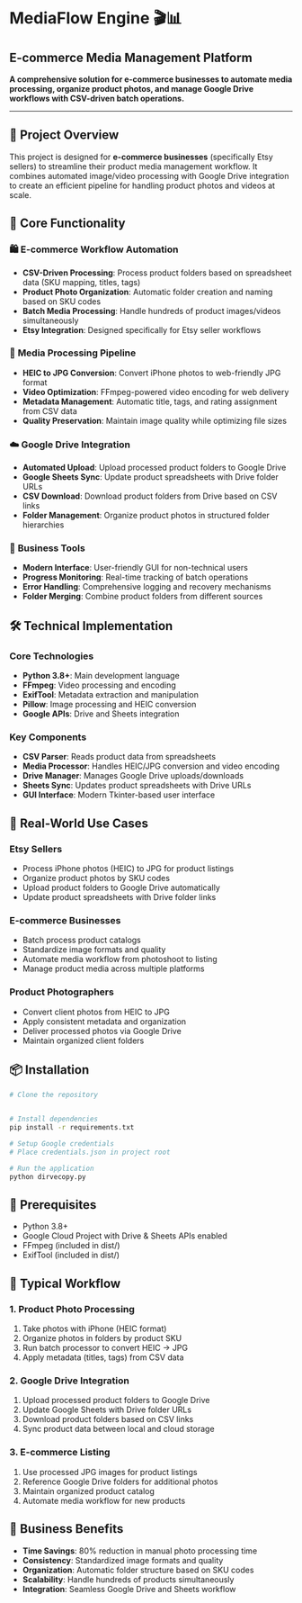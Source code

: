 # MediaFlow Engine 🎬📊
## E-commerce Media Management Platform

**A comprehensive solution for e-commerce businesses to automate media processing, organize product photos, and manage Google Drive workflows with CSV-driven batch operations.**

---

## 🎯 Project Overview

This project is designed for **e-commerce businesses** (specifically Etsy sellers) to streamline their product media management workflow. It combines automated image/video processing with Google Drive integration to create an efficient pipeline for handling product photos and videos at scale.

## 🌟 Core Functionality

### 🛍️ **E-commerce Workflow Automation**
- **CSV-Driven Processing**: Process product folders based on spreadsheet data (SKU mapping, titles, tags)
- **Product Photo Organization**: Automatic folder creation and naming based on SKU codes
- **Batch Media Processing**: Handle hundreds of product images/videos simultaneously
- **Etsy Integration**: Designed specifically for Etsy seller workflows

### 🎥 **Media Processing Pipeline**
- **HEIC to JPG Conversion**: Convert iPhone photos to web-friendly JPG format
- **Video Optimization**: FFmpeg-powered video encoding for web delivery
- **Metadata Management**: Automatic title, tags, and rating assignment from CSV data
- **Quality Preservation**: Maintain image quality while optimizing file sizes

### ☁️ **Google Drive Integration**
- **Automated Upload**: Upload processed product folders to Google Drive
- **Google Sheets Sync**: Update product spreadsheets with Drive folder URLs
- **CSV Download**: Download product folders from Drive based on CSV links
- **Folder Management**: Organize product photos in structured folder hierarchies

### 🔧 **Business Tools**
- **Modern Interface**: User-friendly GUI for non-technical users
- **Progress Monitoring**: Real-time tracking of batch operations
- **Error Handling**: Comprehensive logging and recovery mechanisms
- **Folder Merging**: Combine product folders from different sources

## 🛠️ Technical Implementation

### **Core Technologies**
- **Python 3.8+**: Main development language
- **FFmpeg**: Video processing and encoding
- **ExifTool**: Metadata extraction and manipulation
- **Pillow**: Image processing and HEIC conversion
- **Google APIs**: Drive and Sheets integration

### **Key Components**
- **CSV Parser**: Reads product data from spreadsheets
- **Media Processor**: Handles HEIC/JPG conversion and video encoding
- **Drive Manager**: Manages Google Drive uploads/downloads
- **Sheets Sync**: Updates product spreadsheets with Drive URLs
- **GUI Interface**: Modern Tkinter-based user interface

## 🚀 Real-World Use Cases

### **Etsy Sellers**
- Process iPhone photos (HEIC) to JPG for product listings
- Organize product photos by SKU codes
- Upload product folders to Google Drive automatically
- Update product spreadsheets with Drive folder links

### **E-commerce Businesses**
- Batch process product catalogs
- Standardize image formats and quality
- Automate media workflow from photoshoot to listing
- Manage product media across multiple platforms

### **Product Photographers**
- Convert client photos from HEIC to JPG
- Apply consistent metadata and organization
- Deliver processed photos via Google Drive
- Maintain organized client folders

## 📦 Installation

```bash
# Clone the repository


# Install dependencies
pip install -r requirements.txt

# Setup Google credentials
# Place credentials.json in project root

# Run the application
python dirvecopy.py
```

## 🔑 Prerequisites

- Python 3.8+
- Google Cloud Project with Drive & Sheets APIs enabled
- FFmpeg (included in dist/)
- ExifTool (included in dist/)



## 🔄 Typical Workflow

### **1. Product Photo Processing**
1. Take photos with iPhone (HEIC format)
2. Organize photos in folders by product SKU
3. Run batch processor to convert HEIC → JPG
4. Apply metadata (titles, tags) from CSV data

### **2. Google Drive Integration**
1. Upload processed product folders to Google Drive
2. Update Google Sheets with Drive folder URLs
3. Download product folders based on CSV links
4. Sync product data between local and cloud storage

### **3. E-commerce Listing**
1. Use processed JPG images for product listings
2. Reference Google Drive folders for additional photos
3. Maintain organized product catalog
4. Automate media workflow for new products

## 🎯 Business Benefits

- **Time Savings**: 80% reduction in manual photo processing time
- **Consistency**: Standardized image formats and quality
- **Organization**: Automatic folder structure based on SKU codes
- **Scalability**: Handle hundreds of products simultaneously
- **Integration**: Seamless Google Drive and Sheets workflow

